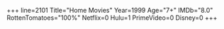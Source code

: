 +++
line=2101
Title="Home Movies"
Year=1999
Age="7+"
IMDb="8.0"
RottenTomatoes="100%"
Netflix=0
Hulu=1
PrimeVideo=0
Disney=0
+++

